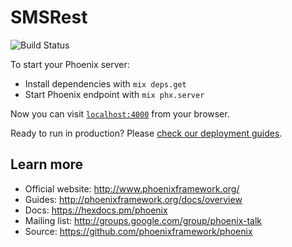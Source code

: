 # SMSRest

![Build Status](https://codebuild.us-east-1.amazonaws.com/badges?uuid=eyJlbmNyeXB0ZWREYXRhIjoidVFIV2J0OFRyQ0pISzNzOXdhYmJVVDlhS3JlOGlFMUQ1ZG1FaXVsSmxRSkMwWE10SXQwMEtucThCeTBVOHFnQ0tpTTNqdHBpWGI2OFJQUDJVcnBxdFdBPSIsIml2UGFyYW1ldGVyU3BlYyI6IlVhZFRZWFVOb29acW9pVSsiLCJtYXRlcmlhbFNldFNlcmlhbCI6MX0%3D&branch=master)

To start your Phoenix server:

  * Install dependencies with `mix deps.get`
  * Start Phoenix endpoint with `mix phx.server`

Now you can visit [`localhost:4000`](http://localhost:4000) from your browser.

Ready to run in production? Please [check our deployment guides](http://www.phoenixframework.org/docs/deployment).

## Learn more

  * Official website: http://www.phoenixframework.org/
  * Guides: http://phoenixframework.org/docs/overview
  * Docs: https://hexdocs.pm/phoenix
  * Mailing list: http://groups.google.com/group/phoenix-talk
  * Source: https://github.com/phoenixframework/phoenix
